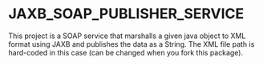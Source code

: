 # JAXB_SOAP_PUBLISHER_SERVICE
This project is a SOAP service that marshalls a given java object to XML format using JAXB and publishes the data as a String.
The XML file path is hard-coded in this case (can be changed when you fork this package).
